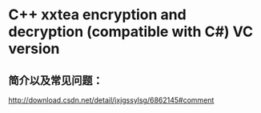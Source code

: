 # C++ xxtea encryption and decryption (compatible with C#) VC version

## 简介以及常见问题：
http://download.csdn.net/detail/jxjgssylsg/6862145#comment
